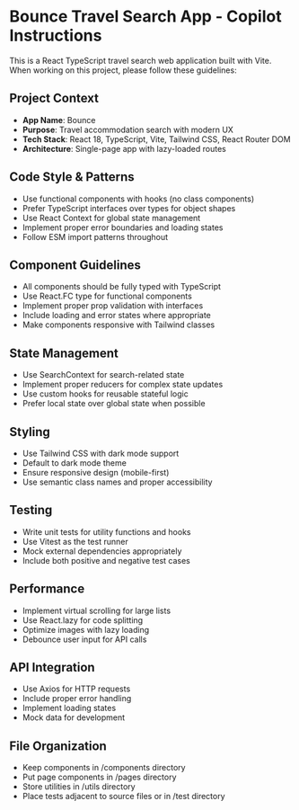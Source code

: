<!-- Use this file to provide workspace-specific custom instructions to Copilot. For more details, visit https://code.visualstudio.com/docs/copilot/copilot-customization#_use-a-githubcopilotinstructionsmd-file -->

# Bounce Travel Search App - Copilot Instructions

This is a React TypeScript travel search web application built with Vite. When working on this project, please follow these guidelines:

## Project Context
- **App Name**: Bounce
- **Purpose**: Travel accommodation search with modern UX
- **Tech Stack**: React 18, TypeScript, Vite, Tailwind CSS, React Router DOM
- **Architecture**: Single-page app with lazy-loaded routes

## Code Style & Patterns
- Use functional components with hooks (no class components)
- Prefer TypeScript interfaces over types for object shapes
- Use React Context for global state management
- Implement proper error boundaries and loading states
- Follow ESM import patterns throughout

## Component Guidelines
- All components should be fully typed with TypeScript
- Use React.FC type for functional components
- Implement proper prop validation with interfaces
- Include loading and error states where appropriate
- Make components responsive with Tailwind classes

## State Management
- Use SearchContext for search-related state
- Implement proper reducers for complex state updates
- Use custom hooks for reusable stateful logic
- Prefer local state over global state when possible

## Styling
- Use Tailwind CSS with dark mode support
- Default to dark mode theme
- Ensure responsive design (mobile-first)
- Use semantic class names and proper accessibility

## Testing
- Write unit tests for utility functions and hooks
- Use Vitest as the test runner
- Mock external dependencies appropriately
- Include both positive and negative test cases

## Performance
- Implement virtual scrolling for large lists
- Use React.lazy for code splitting
- Optimize images with lazy loading
- Debounce user input for API calls

## API Integration
- Use Axios for HTTP requests
- Include proper error handling
- Implement loading states
- Mock data for development

## File Organization
- Keep components in /components directory
- Put page components in /pages directory
- Store utilities in /utils directory
- Place tests adjacent to source files or in /test directory

